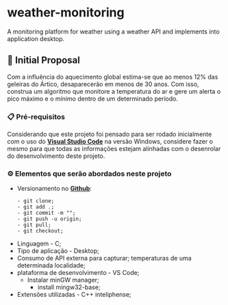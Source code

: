 # weather-monitoring

A monitoring platform for weather using a weather API and implements into application desktop.

## 🚀 Initial Proposal

Com a influência do aquecimento global estima-se que ao menos 12% das geleiras do Ártico, desaparecerão em menos de 30 anos.
Com isso, construa um algoritmo que monitore a temperatura do ar e gere um alerta o pico máximo e o mínimo dentro de um determinado período.

### 📋 Pré-requisitos

Considerando que este projeto foi pensado para ser rodado inicialmente com o uso do **[Visual Studio Code](https://code.visualstudio.com/download)** na versão Windows, considere fazer o mesmo para que todas as informações estejam alinhadas com o desenrolar do desenvolvimento deste projeto.
 
### ⚙️ Elementos que serão abordados neste projeto

* Versionamento no **[Github](https://code.visualstudio.com/download)**:

    ```
    - git clone;
    - git add .;
    - git commit -m "";
    - git push -u origin;
    - git pull;
    - git checkout;
    ```
- Linguagem - C;
- Tipo de aplicação - Desktop;
- Consumo de API externa para capturar;
    temperaturas de uma determinada localidade;
- plataforma de desenvolvimento - VS Code;
    - Instalar minGW manager;
        - install mingw32-base;
- Extensões utilizadas - C++ inteliphense;

